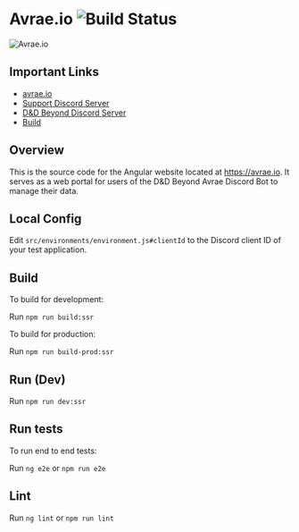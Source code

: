 # Avrae.io ![Build Status](https://github.com/avrae/avrae.io/workflows/Test/badge.svg)

![Avrae.io](docs/avrae.png)

## Important Links
- [avrae.io](https://avrae.io)
- [Support Discord Server](http://support.avrae.io)
- [D&D Beyond Discord Server](https://dndbeyond.com/discord)
- [Build](https://travis-ci.org/avrae/avrae.io)

## Overview

This is the source code for the Angular website located at https://avrae.io.  It serves as a web portal for users of the D&D Beyond Avrae Discord Bot to manage their data.

## Local Config

Edit `src/environments/environment.js#clientId` to the Discord client ID of your test application.

## Build

To build for development:

Run `npm run build:ssr`

To build for production:

Run `npm run build-prod:ssr`

## Run (Dev)

Run `npm run dev:ssr`

## Run tests

To run end to end tests:

Run `ng e2e` or `npm run e2e`

## Lint

Run `ng lint` or `npm run lint`
